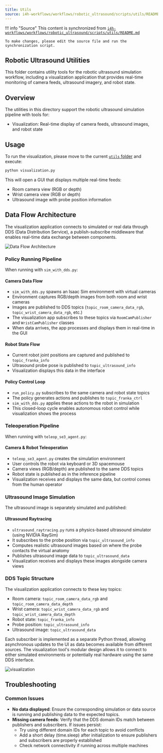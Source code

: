 ```yaml
---
title: Utils
source: i4h-workflows/workflows/robotic_ultrasound/scripts/utils/README.md
---
```


!!! info "Source"
    This content is synchronized from [`i4h-workflows/workflows/robotic_ultrasound/scripts/utils/README.md`](https://github.com/isaac-for-healthcare/i4h-workflows/blob/main/workflows/robotic_ultrasound/scripts/utils/README.md)
    
    To make changes, please edit the source file and run the synchronization script.

## Robotic Ultrasound Utilities
This folder contains utility tools for the robotic ultrasound simulation workflow, including a visualization application that provides real-time monitoring of camera feeds, ultrasound imagery, and robot state.

## Overview
The utilities in this directory support the robotic ultrasound simulation pipeline with tools for:
- Visualization: Real-time display of camera feeds, ultrasound images, and robot state

## Usage

To run the visualization, please move to the current [`utils` folder](./) and execute:

```bash
python visualization.py
```

This will open a GUI that displays multiple real-time feeds:
- Room camera view (RGB or depth)
- Wrist camera view (RGB or depth)
- Ultrasound image with probe position information

## Data Flow Architecture
The visualization application connects to simulated or real data through DDS (Data Distribution Service), a publish-subscribe middleware that enables real-time data exchange between components.

![Data Flow Architecture](../../assets/images/visualization_dds_domain_topics.jpg)

### Policy Running Pipeline

When running with `sim_with_dds.py`:

#### **Camera Data Flow**
   - `sim_with_dds.py` spawns an Isaac Sim environment with virtual cameras
   - Environment captures RGB/depth images from both room and wrist cameras
   - Images are published to DDS topics (`topic_room_camera_data_rgb`, `topic_wrist_camera_data_rgb`, etc.)
   - The visualization app subscribes to these topics via `RoomCamPublisher` and `WristCamPublisher` classes
   - When data arrives, the app processes and displays them in real-time in the GUI

#### **Robot State Flow**
   - Current robot joint positions are captured and published to `topic_franka_info`
   - Ultrasound probe pose is published to `topic_ultrasound_info`
   - Visualization displays this data in the interface

#### **Policy Control Loop**
   - `run_policy.py` subscribes to the same camera and robot state topics
   - The policy generates actions and publishes to `topic_franka_ctrl`
   - `sim_with_dds.py` applies these actions to the robot in simulation
   - This closed-loop cycle enables autonomous robot control while visualization shows the process

### Teleoperation Pipeline

When running with `teleop_se3_agent.py`:

#### **Camera & Robot Teleoperation**
   - `teleop_se3_agent.py` creates the simulation environment
   - User controls the robot via keyboard or 3D spacemouse
   - Camera views (RGB/depth) are published to the same DDS topics
   - Robot state is published as in the inference pipeline
   - Visualization receives and displays the same data, but control comes from the human operator

### Ultrasound Image Simulation

The ultrasound image is separately simulated and published:

#### **Ultrasound Raytracing**
   - `ultrasound_raytracing.py` runs a physics-based ultrasound simulator (using NVIDIA RaySim)
   - It subscribes to the probe position via `topic_ultrasound_info`
   - Computes realistic ultrasound images based on where the probe contacts the virtual anatomy
   - Publishes ultrasound image data to `topic_ultrasound_data`
   - Visualization receives and displays these images alongside camera views

### DDS Topic Structure

The visualization application connects to these key topics:
- Room camera: `topic_room_camera_data_rgb` and `topic_room_camera_data_depth`
- Wrist camera: `topic_wrist_camera_data_rgb` and `topic_wrist_camera_data_depth`
- Robot state: `topic_franka_info`
- Probe position: `topic_ultrasound_info`
- Ultrasound image: `topic_ultrasound_data`

Each subscriber is implemented as a separate Python thread, allowing asynchronous updates to the UI as data becomes available from different sources. The visualization tool's modular design allows it to connect to either simulated environments or potentially real hardware using the same DDS interface.

![visualization](../../assets/images/visualization.png)

## Troubleshooting

### Common Issues
- **No data displayed**: Ensure the corresponding simulation or data source is running and publishing data to the expected topics.
- **Missing camera feeds**: Verify that the DDS domain IDs match between publishers and subscribers. If issues persist:
  - Try using different domain IDs for each topic to avoid conflicts
  - Add a short delay (time.sleep) after initialization to ensure publishers and subscribers are properly established
  - Check network connectivity if running across multiple machines
